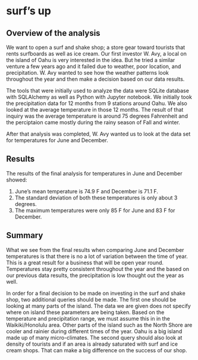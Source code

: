 # surf’s up

## Overview of the analysis
We want to open a surf and shake shop; a store gear toward tourists that rents surfboards as well as ice cream. Our first investor W. Avy, a local on the island of Oahu is very interested in the idea. But he tried a similar venture a few years ago and it failed due to weather,  poor location, and precipitation. W. Avy wanted to see how the weather patterns look throughout the year and then make a decision based on our data results. 

The tools that were initially used to analyze the data were SQLite database with SQLAlchemy as well as Python with Jupyter notebook. We initially took the precipitation data for 12 months from 9 stations around Oahu. We also looked at the average temperature in those 12 months. The result of that inquiry was the average temperature is around 75 degrees Fahrenheit and the perciptaion came mostly during the rainy season of Fall and winter. 

After that analysis was completed, W. Avy wanted us to look at the data set for temperatures for June and December.  

## Results 

The results of the final analysis for temperatures in June and December showed:
1. June’s mean temperature is 74.9 F and December is 71.1 F. 
2. The standard deviation of both these temperatures is only about 3 degrees.
3. The maximum temperatures were only 85 F for June and 83 F for December.

## Summary 
What we see from the final results when comparing June and December temperatures is that there is no a lot of variation between the time of year. This is a great result for a business that will be open year round. Temperatures stay pretty consistent throughout the year and the based on our previous data results, the precipitation is low thought out the year as well. 

In order for a final decision to be made on investing in the surf and shake shop, two additional queries should be made. The first one should be looking at many parts of the island. The data we are given does not specify where on island these parameters are being taken. Based on the temperature and precipitation range, we must assume this in in the Waikiki/Honolulu area. Other parts of the island such as the North Shore are cooler and rainier during different times of the year. Oahu is a big island made up of many micro-climates. 
The second query should also look at density of tourists and if an area is already saturated with surf and ice cream shops. That can make a big difference on the success of our shop. 
